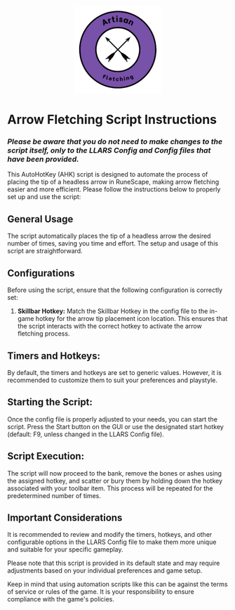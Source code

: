 <p align="center">
  <img width="200" height="200"src="https://github.com/Gubna-Tech/RuneScape/blob/main/Assets/Logo/Skills/Artisan/Fletching.png">
</p>

# Arrow Fletching Script Instructions
### *Please be aware that you do not need to make changes to the script itself, only to the LLARS Config and Config files that have been provided.*
This AutoHotKey (AHK) script is designed to automate the process of placing the tip of a headless arrow in RuneScape, making arrow fletching easier and more efficient. Please follow the instructions below to properly set up and use the script:

## General Usage
The script automatically places the tip of a headless arrow the desired number of times, saving you time and effort. The setup and usage of this script are straightforward.

## Configurations
Before using the script, ensure that the following configuration is correctly set:

1. **Skillbar Hotkey:**
Match the Skillbar Hotkey in the config file to the in-game hotkey for the arrow tip placement icon location. This ensures that the script interacts with the correct hotkey to activate the arrow fletching process.

## Timers and Hotkeys:
By default, the timers and hotkeys are set to generic values. However, it is recommended to customize them to suit your preferences and playstyle.

## Starting the Script:
Once the config file is properly adjusted to your needs, you can start the script. Press the Start button on the GUI or use the designated start hotkey (default: F9, unless changed in the LLARS Config file).

## Script Execution:
The script will now proceed to the bank, remove the bones or ashes using the assigned hotkey, and scatter or bury them by holding down the hotkey associated with your toolbar item. This process will be repeated for the predetermined number of times.

## Important Considerations
It is recommended to review and modify the timers, hotkeys, and other configurable options in the LLARS Config file to make them more unique and suitable for your specific gameplay.

Please note that this script is provided in its default state and may require adjustments based on your individual preferences and game setup.

Keep in mind that using automation scripts like this can be against the terms of service or rules of the game. It is your responsibility to ensure compliance with the game's policies.

